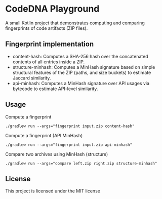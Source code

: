 # CodeDNA Playground

A small Kotlin project that demonstrates computing and comparing fingerprints of code artifacts (ZIP files).

## Fingerprint implementation
- content-hash: Computes a SHA‑256 hash over the concatenated contents of all entries inside a ZIP.
- structure-minhash: Computes a MinHash signature based on simple structural features of the ZIP (paths, and size buckets) to estimate Jaccard similarity.
- api-minhash: Computes a MinHash signature over API usages via bytecode to estimate API-level similarity.

## Usage
Compute a fingerprint
```
./gradlew run --args="fingerprint input.zip content-hash"
```
Compute a fingerprint (API MinHash)
```
./gradlew run --args="fingerprint input.zip api-minhash"
```
Compare two archives using MinHash (structure)
```
./gradlew run --args="compare left.zip right.zip structure-minhash"
```

## License
This project is licensed under the MIT license
